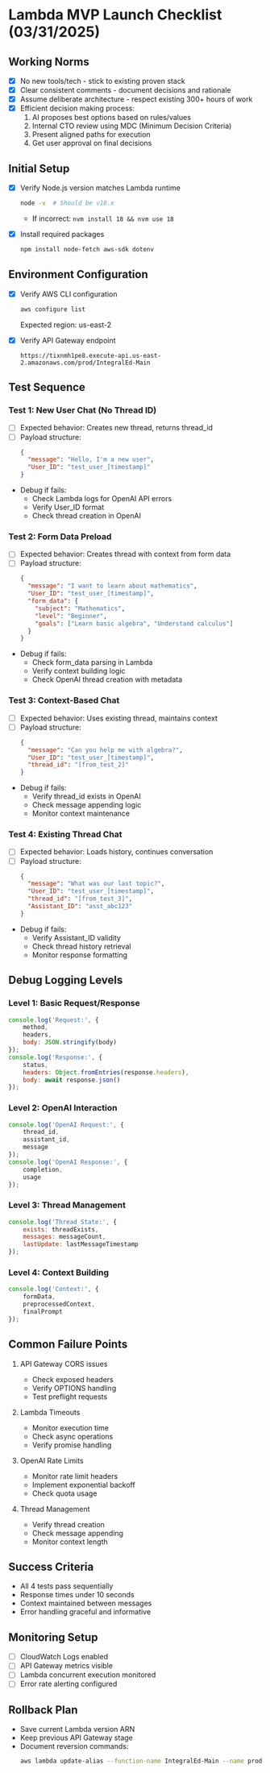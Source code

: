 # Lambda MVP Launch Checklist (03/31/2025)

## Working Norms
- [x] No new tools/tech - stick to existing proven stack
- [x] Clear consistent comments - document decisions and rationale
- [x] Assume deliberate architecture - respect existing 300+ hours of work
- [x] Efficient decision making process:
  1. AI proposes best options based on rules/values
  2. Internal CTO review using MDC (Minimum Decision Criteria)
  3. Present aligned paths for execution
  4. Get user approval on final decisions

## Initial Setup
- [x] Verify Node.js version matches Lambda runtime
  ```bash
  node -v  # Should be v18.x
  ```
  - If incorrect: `nvm install 18 && nvm use 18`

- [x] Install required packages
  ```bash
  npm install node-fetch aws-sdk dotenv
  ```

## Environment Configuration
- [x] Verify AWS CLI configuration
  ```bash
  aws configure list
  ```
  Expected region: us-east-2

- [x] Verify API Gateway endpoint
  ```
  https://tixnmh1pe8.execute-api.us-east-2.amazonaws.com/prod/IntegralEd-Main
  ```

## Test Sequence

### Test 1: New User Chat (No Thread ID)
- [ ] Expected behavior: Creates new thread, returns thread_id
- [ ] Payload structure:
  ```json
  {
    "message": "Hello, I'm a new user",
    "User_ID": "test_user_[timestamp]"
  }
  ```
- Debug if fails:
  - Check Lambda logs for OpenAI API errors
  - Verify User_ID format
  - Check thread creation in OpenAI

### Test 2: Form Data Preload
- [ ] Expected behavior: Creates thread with context from form data
- [ ] Payload structure:
  ```json
  {
    "message": "I want to learn about mathematics",
    "User_ID": "test_user_[timestamp]",
    "form_data": {
      "subject": "Mathematics",
      "level": "Beginner",
      "goals": ["Learn basic algebra", "Understand calculus"]
    }
  }
  ```
- Debug if fails:
  - Check form_data parsing in Lambda
  - Verify context building logic
  - Check OpenAI thread creation with metadata

### Test 3: Context-Based Chat
- [ ] Expected behavior: Uses existing thread, maintains context
- [ ] Payload structure:
  ```json
  {
    "message": "Can you help me with algebra?",
    "User_ID": "test_user_[timestamp]",
    "thread_id": "[from_test_2]"
  }
  ```
- Debug if fails:
  - Verify thread_id exists in OpenAI
  - Check message appending logic
  - Monitor context maintenance

### Test 4: Existing Thread Chat
- [ ] Expected behavior: Loads history, continues conversation
- [ ] Payload structure:
  ```json
  {
    "message": "What was our last topic?",
    "User_ID": "test_user_[timestamp]",
    "thread_id": "[from_test_3]",
    "Assistant_ID": "asst_abc123"
  }
  ```
- Debug if fails:
  - Verify Assistant_ID validity
  - Check thread history retrieval
  - Monitor response formatting

## Debug Logging Levels

### Level 1: Basic Request/Response
```javascript
console.log('Request:', {
    method,
    headers,
    body: JSON.stringify(body)
});
console.log('Response:', {
    status,
    headers: Object.fromEntries(response.headers),
    body: await response.json()
});
```

### Level 2: OpenAI Interaction
```javascript
console.log('OpenAI Request:', {
    thread_id,
    assistant_id,
    message
});
console.log('OpenAI Response:', {
    completion,
    usage
});
```

### Level 3: Thread Management
```javascript
console.log('Thread State:', {
    exists: threadExists,
    messages: messageCount,
    lastUpdate: lastMessageTimestamp
});
```

### Level 4: Context Building
```javascript
console.log('Context:', {
    formData,
    preprocessedContext,
    finalPrompt
});
```

## Common Failure Points
1. API Gateway CORS issues
   - Check exposed headers
   - Verify OPTIONS handling
   - Test preflight requests

2. Lambda Timeouts
   - Monitor execution time
   - Check async operations
   - Verify promise handling

3. OpenAI Rate Limits
   - Monitor rate limit headers
   - Implement exponential backoff
   - Check quota usage

4. Thread Management
   - Verify thread creation
   - Check message appending
   - Monitor context length

## Success Criteria
- All 4 tests pass sequentially
- Response times under 10 seconds
- Context maintained between messages
- Error handling graceful and informative

## Monitoring Setup
- [ ] CloudWatch Logs enabled
- [ ] API Gateway metrics visible
- [ ] Lambda concurrent execution monitored
- [ ] Error rate alerting configured

## Rollback Plan
- Save current Lambda version ARN
- Keep previous API Gateway stage
- Document reversion commands:
  ```bash
  aws lambda update-alias --function-name IntegralEd-Main --name prod --function-version [PREVIOUS_VERSION]
  ``` 